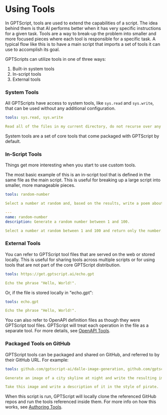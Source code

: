 # Using Tools
In GPTScript, tools are used to extend the capabilities of a script. The idea behind them is that AI performs better when it has very specific instructions for a given task. Tools are a way to break-up the problem into smaller and more focused pieces where each tool is responsible for a specific task. A typical flow like this is to have a main script that imports a set of tools it can use to accomplish its goal.

GPTScripts can utilize tools in one of three ways:
1. Built-in system tools
2. In-script tools
3. External tools

### System Tools
All GPTScripts have access to system tools, like `sys.read` and `sys.write`, that can be used without any additional configuration.

```yaml
tools: sys.read, sys.write

Read all of the files in my current directory, do not recurse over any subdirectories, and give me a description of this directory's contents.
```

System tools are a set of core tools that come packaged with GPTScript by default.

### In-Script Tools
Things get more interesting when you start to use custom tools.

The most basic example of this is an in-script tool that is defined in the same file as the main script. This is useful for breaking up a large script into smaller, more manageable pieces.

```yaml
tools: random-number

Select a number at random and, based on the results, write a poem about it.

---
name: random-number
description: Generate a random number between 1 and 100.

Select a number at random between 1 and 100 and return only the number.
```

### External Tools
You can refer to GPTScript tool files that are served on the web or stored locally. This is useful for sharing tools across multiple scripts or for using tools that are not part of the core GPTScript distribution.

```yaml
tools: https://get.gptscript.ai/echo.gpt

Echo the phrase "Hello, World!".
```

Or, if the file is stored locally in "echo.gpt":

```yaml
tools: echo.gpt

Echo the phrase "Hello, World!".
```

You can also refer to OpenAPI definition files as though they were GPTScript tool files. GPTScript will treat each operation in the file as a separate tool. For more details, see [OpenAPI Tools](03-openapi.md).

### Packaged Tools on GitHub
GPTScript tools can be packaged and shared on GitHub, and referred to by their GitHub URL. For example:

```yaml
tools: github.com/gptscript-ai/dalle-image-generation, github.com/gptscript-ai/gpt4-v-vision, sys.read

Generate an image of a city skyline at night and write the resulting image to a file called city_skyline.png.

Take this image and write a description of it in the style of pirate.
```

When this script is run, GPTScript will locally clone the referenced GitHub repos and run the tools referenced inside them.
For more info on how this works, see [Authoring Tools](02-authoring.md).
